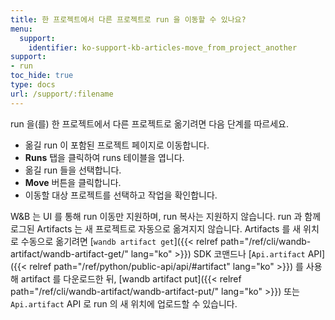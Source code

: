 ```yaml
---
title: 한 프로젝트에서 다른 프로젝트로 run 을 이동할 수 있나요?
menu:
  support:
    identifier: ko-support-kb-articles-move_from_project_another
support:
- run
toc_hide: true
type: docs
url: /support/:filename
---
```


run 을(를) 한 프로젝트에서 다른 프로젝트로 옮기려면 다음 단계를 따르세요.

- 옮길 run 이 포함된 프로젝트 페이지로 이동합니다.
- **Runs** 탭을 클릭하여 runs 테이블을 엽니다.
- 옮길 run 들을 선택합니다.
- **Move** 버튼을 클릭합니다.
- 이동할 대상 프로젝트를 선택하고 작업을 확인합니다.

W&B 는 UI 를 통해 run 이동만 지원하며, run 복사는 지원하지 않습니다. run 과 함께 로그된 Artifacts 는 새 프로젝트로 자동으로 옮겨지지 않습니다. Artifacts 를 새 위치로 수동으로 옮기려면 [`wandb artifact get`]({{< relref path="/ref/cli/wandb-artifact/wandb-artifact-get/" lang="ko" >}}) SDK 코맨드나 [`Api.artifact` API]({{< relref path="/ref/python/public-api/api/#artifact" lang="ko" >}}) 를 사용해 artifact 를 다운로드한 뒤, [wandb artifact put]({{< relref path="/ref/cli/wandb-artifact/wandb-artifact-put/" lang="ko" >}}) 또는 `Api.artifact` API 로 run 의 새 위치에 업로드할 수 있습니다.